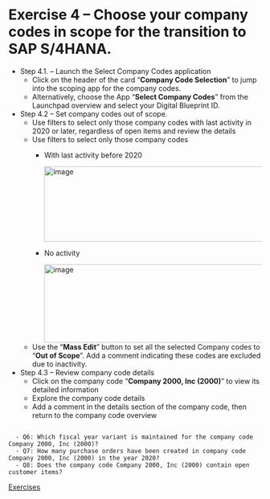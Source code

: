# Exercise 4 – Choose your company codes in scope for the transition to SAP S/4HANA.

- Step 4.1. – Launch the Select Company Codes application
  - Click on the header of the card “**Company Code Selection**” to jump into the scoping app for the company codes.
  - Alternatively, choose the App “**Select Company Codes**” from the Launchpad overview and select your Digital Blueprint ID.
- Step 4.2 – Set company codes out of scope.
  - Use filters to select only those company codes with last activity in 2020 or later, regardless of open items and review the details
  - Use filters to select only those company codes
    - With last activity before 2020

      <img width="488" height="150" alt="image" src="https://github.com/user-attachments/assets/3b1a66d7-0c10-4581-9ec4-1d372c16f3db" />
    - No activity

      <img width="488" height="156" alt="image" src="https://github.com/user-attachments/assets/7959962a-b006-4cfc-9128-4e16a6fa9c3a" />
  - Use the “**Mass Edit**” button to set all the selected Company codes to “**Out of Scope**”. Add a comment indicating these codes are excluded due to inactivity.
-	Step 4.3 – Review company code details
    - Click on the company code “**Company 2000, Inc (2000)**” to view its detailed information
    -	Explore the company code details
    -	Add a comment in the details section of the company code, then return to the company code overview
 
<code>
  - Q6: Which fiscal year variant is maintained for the company code Company 2000, Inc (2000)?
  - Q7: How many purchase orders have been created in company code Company 2000, Inc (2000) in the year 2020?
  - Q8: Does the company code Company 2000, Inc (2000) contain open customer items?
</code>

[Exercises](../README.md#exercises)
